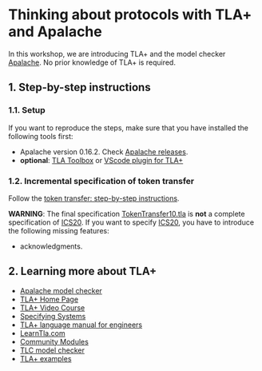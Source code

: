 # Thinking about protocols with TLA+ and Apalache

In this workshop, we are introducing TLA+ and the model checker
[Apalache](https://apalache.informal.systems). No prior knowledge of TLA+ is
required.

## 1. Step-by-step instructions

### 1.1. Setup

If you want to reproduce the steps, make sure that you have installed
the following tools first:

 - Apalache version 0.16.2. Check [Apalache releases][].
 - **optional**: [TLA Toolbox][] or [VScode plugin for TLA+][]

### 1.2. Incremental specification of token transfer

Follow the [token transfer: step-by-step instructions][].

**WARNING**: The final specification
[TokenTransfer10.tla](./examples/token-transfer/TokenTransfer10.tla) is **not** a
complete specification of [ICS20][].  If you want to specify [ICS20][],
you have to introduce the following missing features:

 - acknowledgments.

## 2. Learning more about TLA+
 
 - [Apalache model checker][]
 - [TLA+ Home Page][]
 - [TLA+ Video Course][]
 - [Specifying Systems][]
 - [TLA+ language manual for engineers][]
 - [LearnTla.com][]
 - [Community Modules][]
 - [TLC model checker][]
 - [TLA+ examples][]
    

[TLA+ examples]: https://github.com/tlaplus/examples
[TLA+ language manual for engineers]: https://apalache.informal.systems/docs/lang/index.html
[Apalache model checker]: https://apalache.informal.systems
[TLC model checker]: http://lamport.azurewebsites.net/tla/tools.html
[Summary of TLA]: https://lamport.azurewebsites.net/tla/summary.pdf
[TLA+ Home Page]: http://lamport.azurewebsites.net/tla/tla.html
[Specifying Systems]: http://lamport.azurewebsites.net/tla/book.html?back-link=learning.html
[Community Modules]: https://github.com/tlaplus/CommunityModules
[LearnTla.com]: https://learntla.com
[TLA+ Video Course]: http://lamport.azurewebsites.net/video/videos.html
[TLA Toolbox]: https://lamport.azurewebsites.net/tla/toolbox.html
[VScode plugin for TLA+]: https://marketplace.visualstudio.com/items?itemName=alygin.vscode-tlaplus
[Building Apalache from source]: https://apalache.informal.systems/docs/apalache/installation/source.html
[Apalache releases]: https://github.com/informalsystems/apalache/releases
[token transfer: step-by-step instructions]: ./docs/token-transfer-steps.md 
[ICS20]: https://github.com/cosmos/ibc/tree/master/spec/app/ics-020-fungible-token-transfer
